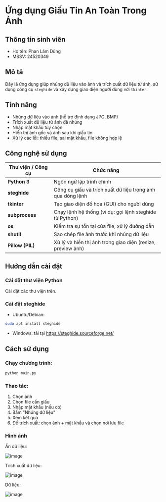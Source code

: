 # Ứng dụng Giấu Tin An Toàn Trong Ảnh

## Thông tin sinh viên

- Họ tên: Phan Lâm Dũng  
- MSSV: 24520349

## Mô tả

Đây là ứng dụng giúp nhúng dữ liệu vào ảnh và trích xuất dữ liệu từ ảnh, sử dụng công cụ `steghide` và xây dựng giao diện người dùng với `tkinter`.

## Tính năng

- Nhúng dữ liệu vào ảnh (hỗ trợ định dạng JPG, BMP)
- Trích xuất dữ liệu từ ảnh đã nhúng
- Nhập mật khẩu tùy chọn
- Hiển thị ảnh gốc và ảnh sau khi giấu tin
- Xử lý các lỗi: thiếu file, sai mật khẩu, file không hợp lệ

## Công nghệ sử dụng

| Thư viện / Công cụ | Chức năng |
|--------------------|-----------|
| **Python 3**     | Ngôn ngữ lập trình chính |
| **steghide**       | Công cụ giấu và trích xuất dữ liệu trong ảnh qua dòng lệnh |
| **tkinter**        | Tạo giao diện đồ họa (GUI) cho người dùng |
| **subprocess**     | Chạy lệnh hệ thống (ví dụ: gọi lệnh steghide từ Python) |
| **os**             | Kiểm tra sự tồn tại của file, xử lý đường dẫn |
| **shutil**         | Sao chép file ảnh trước khi nhúng dữ liệu |
| **Pillow (PIL)**   | Xử lý và hiển thị ảnh trong giao diện (resize, preview ảnh) |

## Hướng dẫn cài đặt

### Cài đặt thư viện Python

Cài đặt các thư viện trên.

### Cài đặt steghide
- Ubuntu/Debian:
```bash
sudo apt install steghide
```

- Windows: tải tại https://steghide.sourceforge.net/

## Cách sử dụng

### Chạy chương trình:
```bash
python main.py
```

### Thao tác:

1. Chọn ảnh
2. Chọn file cần giấu
3. Nhập mật khẩu (nếu có)
4. Bấm "Nhúng dữ liệu"
5. Xem kết quả
6. Để trích xuất: chọn ảnh + mật khẩu và chọn nơi lưu file

### Hình ảnh

Ẩn dữ liệu:

![image](https://github.com/user-attachments/assets/068c945d-6da4-4b77-a735-3ae3482e1e69)

Trích xuất dữ liệu:

![image](https://github.com/user-attachments/assets/f37decf1-c134-4022-a157-e567bdfa07f7)

Dữ liệu:

![image](https://github.com/user-attachments/assets/e290ea28-1398-4ad2-9199-b0eb61a4bdda)



